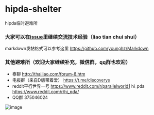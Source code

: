 # hipda-shelter
hipda临时避难所

### 大家可以在[issue](https://github.com/fqxufo/hipda-shelter/issues)里继续交流技术经验（liao tian chui shui）

markdown发帖格式可以参考这里 https://github.com/younghz/Markdown


### 其他避难所（欢迎大家继续补充，微信群，qq群也欢迎）
- 泰聊 http://thailiao.com/forum-8.htm
- 电报群（来自D版带着爱） https://t.me/discoverys
- reddit平行世界一号 https://www.reddit.com/r/parallelworld1 hi_pda https://www.reddit.com/r/hi_pda/
- QQ群 375046024


![image](https://thailiao.com/upload/attach/201909/1295_6MARZ832Z8SEHRQ.jpg)

